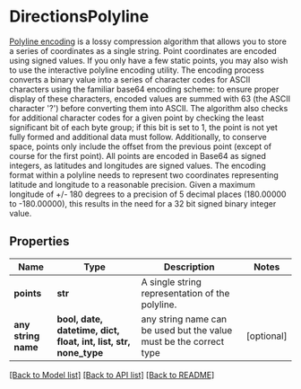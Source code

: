 # DirectionsPolyline

[Polyline encoding](https://developers.google.com/maps/documentation/utilities/polylinealgorithm) is a lossy compression algorithm that allows you to store a series of coordinates as a single string. Point coordinates are encoded using signed values. If you only have a few static points, you may also wish to use the interactive polyline encoding utility.  The encoding process converts a binary value into a series of character codes for ASCII characters using the familiar base64 encoding scheme: to ensure proper display of these characters, encoded values are summed with 63 (the ASCII character '?') before converting them into ASCII. The algorithm also checks for additional character codes for a given point by checking the least significant bit of each byte group; if this bit is set to 1, the point is not yet fully formed and additional data must follow.  Additionally, to conserve space, points only include the offset from the previous point (except of course for the first point). All points are encoded in Base64 as signed integers, as latitudes and longitudes are signed values. The encoding format within a polyline needs to represent two coordinates representing latitude and longitude to a reasonable precision. Given a maximum longitude of +/- 180 degrees to a precision of 5 decimal places (180.00000 to -180.00000), this results in the need for a 32 bit signed binary integer value. 

## Properties
Name | Type | Description | Notes
------------ | ------------- | ------------- | -------------
**points** | **str** | A single string representation of the polyline. | 
**any string name** | **bool, date, datetime, dict, float, int, list, str, none_type** | any string name can be used but the value must be the correct type | [optional]

[[Back to Model list]](../README.md#documentation-for-models) [[Back to API list]](../README.md#documentation-for-api-endpoints) [[Back to README]](../README.md)


